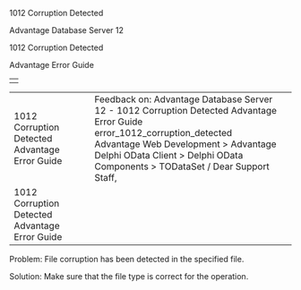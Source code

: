 1012 Corruption Detected




Advantage Database Server 12  

1012 Corruption Detected

Advantage Error Guide

|  |
| --- |
|  |

|  |  |  |  |  |
| --- | --- | --- | --- | --- |
| 1012 Corruption Detected  Advantage Error Guide |  |  | Feedback on: Advantage Database Server 12 - 1012 Corruption Detected Advantage Error Guide error\_1012\_corruption\_detected Advantage Web Development > Advantage Delphi OData Client > Delphi OData Components > TODataSet / Dear Support Staff, |  |
| 1012 Corruption Detected  Advantage Error Guide |  |  |  |  |

Problem: File corruption has been detected in the specified file.

Solution: Make sure that the file type is correct for the operation.